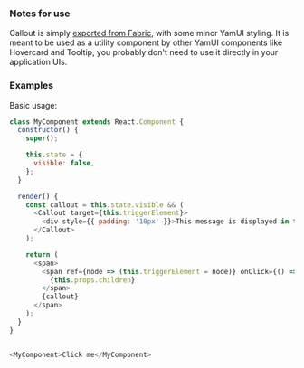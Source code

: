 ### Notes for use

Callout is simply [exported from Fabric](https://developer.microsoft.com/en-us/fabric#/components/callout), with some minor YamUI styling. It is meant to be used as a utility component by other YamUI components like Hovercard and Tooltip, you probably don't need to use it directly in your application UIs.


### Examples

Basic usage:

```js
class MyComponent extends React.Component {
  constructor() {
    super();

    this.state = {
      visible: false,
    };
  }

  render() {
    const callout = this.state.visible && (
      <Callout target={this.triggerElement}>
        <div style={{ padding: '10px' }}>This message is displayed in the Callout popover!</div>
      </Callout>
    );

    return (
      <span>
        <span ref={node => (this.triggerElement = node)} onClick={() => this.setState({ visible: !this.state.visible })}>
          {this.props.children}
        </span>
        {callout}
      </span>
    );
  }
}


<MyComponent>Click me</MyComponent>
```
